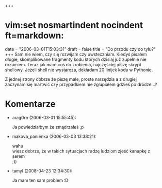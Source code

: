 +++
# vim:set nosmartindent nocindent ft=markdown:
date = "2006-03-01T15:03:31"
draft = false
title = "Do przodu czy do tyłu?"
+++
Sam nie wiem, czy się rozwijam czy uwsteczniam. Kiedyś pisałem długie,
skomplikowane fragmenty kodu których dzisiaj już zupełnie nie rozumiem. Teraz
jak mam coś do zrobienia, najczęściej piszę skrypt shellowy. Jeżeli shell nie
wystarcza, dokładam 20 linijek kodu w Pythonie.

Z jednej strony dobrze że piszę małe, proste narzędzia a z drugiej zaczynam
się martwić czy przypadkiem nie zgłupiałem gdzieś po drodze...?

# Komentarze

* arag0rn (2006-03-01 15:55:45): <p>Ja powiedziałbym że zmądrzałeś ;p</p>
* makova\_panienka (2006-03-03 13:38:21): <p>wahu <br />wiesz dobrze, że w takich
  sytuacjach radzę ludziom zjeść kanapkę z serem <br />;))</p>
* tamyl (2008-04-23 12:34:30): <p>Ja mam ten sam problem :D</p>
